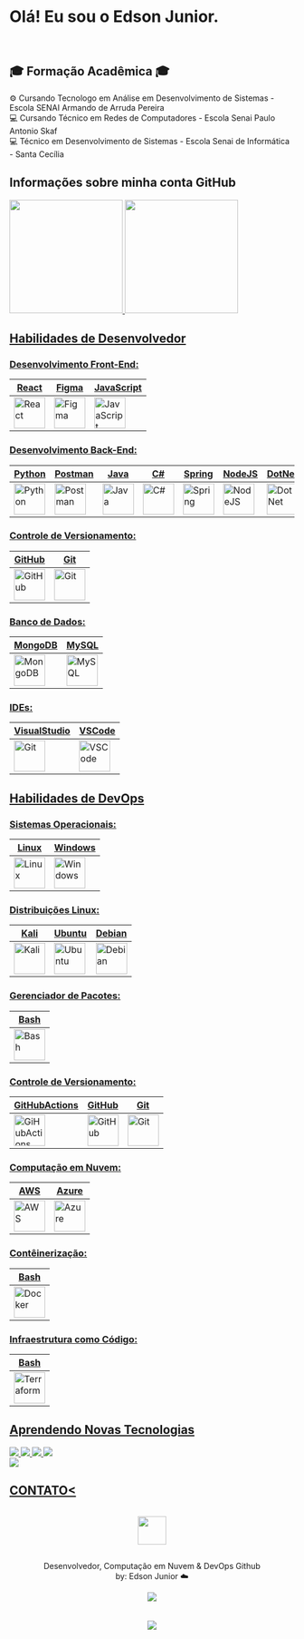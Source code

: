 <!-- <br><br><br>
<div align="center">
   <a href="https://git.io/typing-svg"><img src="https://readme-typing-svg.herokuapp.com?font=Share+Tech&weight=100&size=24&duration=2500&pause=600&color=00F716&center=true&width=500&lines=Procurando+um+novo+membro%3F;Saiba+que+eu+posso+te+ajudar!;Dê+uma+olhadinha+abaixo+%F0%9F%98%89%3A](https://readme-typing-svg.herokuapp.com/?font=Share+Tech&weight=100&size=24&duration=2500&pause=600&color=00F716&center=true&width=500&lines=Looking+for+a+new+member%3F;Know+that+I+can+help!;Take+a+look+bellow+%F0%9F%98%89%3A)" alt="Typing SVG" /></a>
</div> -->

# Olá! Eu sou o Edson Junior.
<br />

<!-- ## Sobre mim

<br /> -->

## 🎓 Formação Acadêmica 🎓
 ⚙️ Cursando Tecnologo em Análise em Desenvolvimento de Sistemas - Escola SENAI Armando de Arruda Pereira <br>
 💻 Cursando Técnico em Redes de Computadores - Escola Senai Paulo Antonio Skaf <br>
 💻 Técnico em Desenvolvimento de Sistemas - Escola Senai de Informática - Santa Cecília <br>



## Informações sobre minha conta GitHub
  <a href="https://github.com/EdsonJunior04">
  <img height=200 src="https://github-readme-stats-ten-gilt.vercel.app/api?username=EdsonJunior04&show_icons=true&theme=dark&include_all_commits=true&count_private=true"/>
  <img height=200 src="https://github-readme-stats.vercel.app/api/top-langs/?username=EdsonJunior04&langs_count=10&layout=compact&theme=dark&locale=pt-br&hide_progress=true"/>



## Habilidades de Desenvolvedor
       
### Desenvolvimento Front-End:
| React | Figma | JavaScript |
|---------|---------|---------|
| <img src="https://skillicons.dev/icons?i=react" title="react" alt="React" width="55" height="55"> | <img src="https://skillicons.dev/icons?i=figma" title="figma" alt="Figma" width="55" height="55"> | <img src="https://skillicons.dev/icons?i=js" title="javascript" alt="JavaScript" width="55" height="55">
       
### Desenvolvimento Back-End:

| Python | Postman | Java | C# | Spring | NodeJS | DotNet |
|---------|---------|---------|---------|---------|---------|---------|
| <img src="https://skillicons.dev/icons?i=python" title="python" alt="Python" width="55" height="55"> | <img src="https://skillicons.dev/icons?i=postman" title="postman" alt="Postman" width="55" height="55"> | <img src="https://skillicons.dev/icons?i=java" title="java" alt="Java" width="55" height="55"> | <img src="https://skillicons.dev/icons?i=cs" title="csharp" alt="C#" width="55" height="55"> | <img src="https://skillicons.dev/icons?i=spring" title="spring" alt="Spring" width="55" height="55"> | <img src="https://skillicons.dev/icons?i=nodejs" title="nodejs" alt="NodeJS" width="55" height="55"> | <img src="https://skillicons.dev/icons?i=dotnet" title="dotnet" alt="DotNet" width="55" height="55">|
      
### Controle de Versionamento:
| GitHub | Git |
|---------|---------|
| <img src="https://skillicons.dev/icons?i=github" title="github" alt="GitHub" width="55" height="55"> | <img src="https://skillicons.dev/icons?i=git" title="git" alt="Git" width="55" height="55"> |
       
### Banco de Dados:
| MongoDB | MySQL |
|---------|---------|
| <img src="https://skillicons.dev/icons?i=mongodb" title="mongodb" alt="MongoDB" width="55" height="55"> | <img src="https://skillicons.dev/icons?i=mysql" title="mysql" alt="MySQL" width="55" height="55"> |
  
      
### IDEs:
| VisualStudio | VSCode |
|---------|---------|
|<img src="https://skillicons.dev/icons?i=visualstudio" title="visualstudio" alt="Git" width="55" height="55"> | <img src="https://skillicons.dev/icons?i=vscode" title="vscode" alt="VSCode" width="55" height="55"> |
            



## Habilidades de DevOps
### Sistemas Operacionais:
| Linux | Windows |
|---------|---------|
| <img src="https://skillicons.dev/icons?i=linux" title="linux" alt="Linux" width="55" height="55"> | <img src="https://skillicons.dev/icons?i=windows" title="windows" alt="Windows" width="55" height="55"> |

### Distribuições Linux:
| Kali | Ubuntu | Debian |
|---------|---------|---------|
|<img src="https://skillicons.dev/icons?i=kali" title="kali" alt="Kali" width="55" height="55"> | <img src="https://skillicons.dev/icons?i=ubuntu" title="ubuntu" alt="Ubuntu" width="55" height="55"> | <img src="https://skillicons.dev/icons?i=debian" title="debian" alt="Debian" width="55" height="55"> |

### Gerenciador de Pacotes:
| Bash | 
|---------|
|<img src="https://skillicons.dev/icons?i=bash" title="bash" alt="Bash" width="55" height="55"> |

### Controle de Versionamento:
| GitHubActions | GitHub | Git |
|---------|---------|---------|
| <img src="https://skillicons.dev/icons?i=githubactions" title="githubactions" alt="GiHubActions" width="55" height="55"> | <img src="https://skillicons.dev/icons?i=github" title="github" alt="GitHub" width="55" height="55"> | <img src="https://skillicons.dev/icons?i=git" title="git" alt="Git" width="55" height="55"> |

### Computação em Nuvem:
| AWS | Azure |
|---------|---------|
| <img src="https://skillicons.dev/icons?i=aws" title="aws" alt="AWS" width="55" height="55"> | <img src="https://skillicons.dev/icons?i=azure" title="azure" alt="Azure" width="55" height="55"> |

### Contêinerização:
| Bash | 
|---------|
| <img src="https://skillicons.dev/icons?i=docker" title="docker" alt="Docker" width="55" height="55"> |

### Infraestrutura como Código:
| Bash | 
|---------|
| <img src="https://skillicons.dev/icons?i=terraform" title="terraform" alt="Terraform" width="55" height="55"> |


## Aprendendo Novas Tecnologias
<img src="https://skillicons.dev/icons?i=kubernetes">
<img src="https://skillicons.dev/icons?i=prometheus">
<img src="https://skillicons.dev/icons?i=grafana">
<img src="https://skillicons.dev/icons?i=flask">
<div>
<img src="https://img.shields.io/badge/Snyk-4C4A73?style=for-the-badge&logo=snyk&logoColor=white">

<!-- <img src="https://cdn.qwiklabs.com/F7DHV3%2F3IupOJ0U9U6F2yUFut9r02Yi1%2BoeBrHXcCdw%3D" width="120">
          <img src="https://images.credly.com/size/340x340/images/00634f82-b07f-4bbd-a6bb-53de397fc3a6/image.png" width="100"> -->


<!-- # ACHIEVEMENTS:
* 🥇 Representative of Modality #53 AWS Cloud Computing - For the State of São Paulo in 2022 - Shanghai ☁️ Edition
* 🥇 Medal of 🥈 the Knowledge Olympiad - SENAI :closed_book:
* 🥇 Google Professional Cloud Architect :cloud:
* 🥇 Google Associate Cloud Engineer :cloud:
* 🥇 AWS Certified Cloud Practitioner :cloud:
* 🏅 AWS Graduate Certification :cloud: 
* 🏅 Linux Essentials Certification :penguin: 
* 🏅 Linux Unhatched Certification :penguin: 
* 🏅 Cisco Introduction to Networks Certification :large_blue_circle: 
* 🏅 Cisco Packet Tracer Certification :large_blue_circle:  -->
<!-- 
# Other certificates:

* 🏅 Professional Google Cloud Architect - GCP ✅
* 🏅 Associate Google Cloud Engineer - GCP ✅
* 🏅 AWS Cloud Practitioner - AWS ✅
* 🏅 Amazon ECS & Fargate - Udemy ✅
* 🏅 Amazon EKS Kubernetes - Udemy ✅
* 🏅 Terraform on AWS - IaC DevOps - Udemy ✅
* 🏅 Docker - Udemy ✅
* 🏅 Google Cloud - Udemy ✅  -->

<!-- <br><br> -->

<!-- <div align="center">
<h2>ACCESS MY RESUME</h2>
<a href="https://drive.google.com/file/d/1BVoyjVcuToYgWOX-1VWa65rqnuq-11Ik/view?usp=sharing"><img src="https://cdn-icons-png.flaticon.com/512/6614/6614677.png" width="80"></a>
</div> -->



  ## CONTATO<
<p align="center">
    <a href="https://www.linkedin.com/in/edsonjunior04/"><img src="https://skillicons.dev/icons?i=linkedin" width="50" hspace="0" vspace="15"></a>
</p>
    <p align="center">
    Desenvolvedor, Computação em Nuvem & DevOps Github <br>
    by: Edson Junior ☁️
    </p>



<div align="center">
<img src="https://github-readme-streak-stats.herokuapp.com/?user=EdsonJunior04&theme=dark&locale=pt-br"> <br><br><br>
<img src="https://komarev.com/ghpvc/?username=EdsonJunior04&locale=pt-br">
</div>

